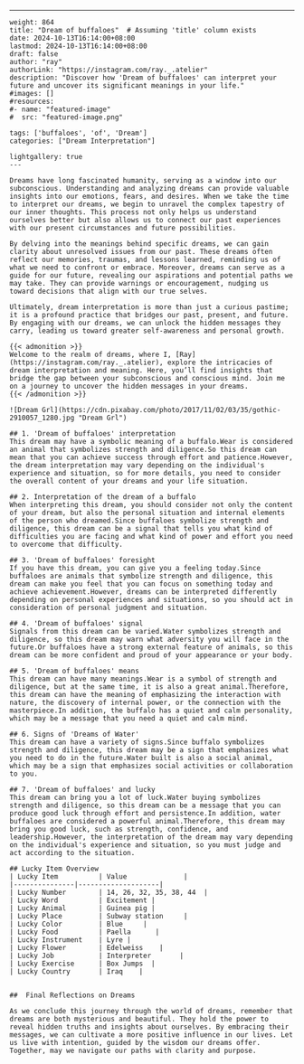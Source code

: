 ---
    weight: 864
    title: "Dream of buffaloes"  # Assuming 'title' column exists
    date: 2024-10-13T16:14:00+08:00
    lastmod: 2024-10-13T16:14:00+08:00
    draft: false
    author: "ray"
    authorLink: "https://instagram.com/ray._.atelier"
    description: "Discover how 'Dream of buffaloes' can interpret your future and uncover its significant meanings in your life."
    #images: []
    #resources:
    #- name: "featured-image"
    #  src: "featured-image.png"
    
    tags: ['buffaloes', 'of', 'Dream']
    categories: ["Dream Interpretation"]
    
    lightgallery: true
    ---
    
    Dreams have long fascinated humanity, serving as a window into our subconscious. Understanding and analyzing dreams can provide valuable insights into our emotions, fears, and desires. When we take the time to interpret our dreams, we begin to unravel the complex tapestry of our inner thoughts. This process not only helps us understand ourselves better but also allows us to connect our past experiences with our present circumstances and future possibilities.
    
    By delving into the meanings behind specific dreams, we can gain clarity about unresolved issues from our past. These dreams often reflect our memories, traumas, and lessons learned, reminding us of what we need to confront or embrace. Moreover, dreams can serve as a guide for our future, revealing our aspirations and potential paths we may take. They can provide warnings or encouragement, nudging us toward decisions that align with our true selves.
    
    Ultimately, dream interpretation is more than just a curious pastime; it is a profound practice that bridges our past, present, and future. By engaging with our dreams, we can unlock the hidden messages they carry, leading us toward greater self-awareness and personal growth.
    
    {{< admonition >}}
    Welcome to the realm of dreams, where I, [Ray](https://instagram.com/ray._.atelier), explore the intricacies of dream interpretation and meaning. Here, you’ll find insights that bridge the gap between your subconscious and conscious mind. Join me on a journey to uncover the hidden messages in your dreams.
    {{< /admonition >}}
    
    ![Dream Grl](https://cdn.pixabay.com/photo/2017/11/02/03/35/gothic-2910057_1280.jpg "Dream Grl")
    
    ## 1. 'Dream of buffaloes' interpretation
    This dream may have a symbolic meaning of a buffalo.Wear is considered an animal that symbolizes strength and diligence.So this dream can mean that you can achieve success through effort and patience.However, the dream interpretation may vary depending on the individual's experience and situation, so for more details, you need to consider the overall content of your dreams and your life situation.
    
    ## 2. Interpretation of the dream of a buffalo
    When interpreting this dream, you should consider not only the content of your dream, but also the personal situation and internal elements of the person who dreamed.Since buffaloes symbolize strength and diligence, this dream can be a signal that tells you what kind of difficulties you are facing and what kind of power and effort you need to overcome that difficulty.
    
    ## 3. 'Dream of buffaloes' foresight
    If you have this dream, you can give you a feeling today.Since buffaloes are animals that symbolize strength and diligence, this dream can make you feel that you can focus on something today and achieve achievement.However, dreams can be interpreted differently depending on personal experiences and situations, so you should act in consideration of personal judgment and situation.
    
    ## 4. 'Dream of buffaloes' signal
    Signals from this dream can be varied.Water symbolizes strength and diligence, so this dream may warn what adversity you will face in the future.Or buffaloes have a strong external feature of animals, so this dream can be more confident and proud of your appearance or your body.
    
    ## 5. 'Dream of buffaloes' means
    This dream can have many meanings.Wear is a symbol of strength and diligence, but at the same time, it is also a great animal.Therefore, this dream can have the meaning of emphasizing the interaction with nature, the discovery of internal power, or the connection with the masterpiece.In addition, the buffalo has a quiet and calm personality, which may be a message that you need a quiet and calm mind.
    
    ## 6. Signs of 'Dreams of Water'
    This dream can have a variety of signs.Since buffalo symbolizes strength and diligence, this dream may be a sign that emphasizes what you need to do in the future.Water built is also a social animal, which may be a sign that emphasizes social activities or collaboration to you.
    
    ## 7. 'Dream of buffaloes' and lucky
    This dream can bring you a lot of luck.Water buying symbolizes strength and diligence, so this dream can be a message that you can produce good luck through effort and persistence.In addition, water buffaloes are considered a powerful animal.Therefore, this dream may bring you good luck, such as strength, confidence, and leadership.However, the interpretation of the dream may vary depending on the individual's experience and situation, so you must judge and act according to the situation.
    
    ## Lucky Item Overview
    | Lucky Item          | Value              |
    |---------------|--------------------|
    | Lucky Number        | 14, 26, 32, 35, 38, 44  |
    | Lucky Word          | Excitement |
    | Lucky Animal        | Guinea pig |
    | Lucky Place         | Subway station     |
    | Lucky Color         | Blue     |
    | Lucky Food          | Paella      |
    | Lucky Instrument    | Lyre |
    | Lucky Flower        | Edelweiss    |
    | Lucky Job           | Interpreter       |
    | Lucky Exercise      | Box Jumps  |
    | Lucky Country       | Iraq    |
    
    
    ##  Final Reflections on Dreams
    
    As we conclude this journey through the world of dreams, remember that dreams are both mysterious and beautiful. They hold the power to reveal hidden truths and insights about ourselves. By embracing their messages, we can cultivate a more positive influence in our lives. Let us live with intention, guided by the wisdom our dreams offer. Together, may we navigate our paths with clarity and purpose.
    